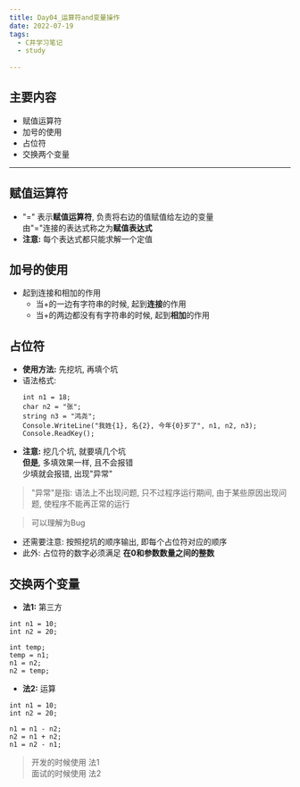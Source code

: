 ```yaml
---
title: Day04_运算符and变量操作
date: 2022-07-19
tags:
  - C井学习笔记
  - study
      
---
```


## 主要内容
- 赋值运算符
- 加号的使用
- 占位符
- 交换两个变量
- - -

## 赋值运算符
- "=" 表示**赋值运算符**, 负责将右边的值赋值给左边的变量  
  由"="连接的表达式称之为**赋值表达式**
- **注意:** 每个表达式都只能求解一个定值

## 加号的使用
- 起到连接和相加的作用
  + 当\+的一边有字符串的时候, 起到**连接**的作用
  + 当\+的两边都没有有字符串的时候, 起到**相加**的作用

## 占位符
- **使用方法:** 先挖坑, 再填个坑
- 语法格式: 
  ```
  int n1 = 18;
  char n2 = "张";
  string n3 = "鸿尧";
  Console.WriteLine("我姓{1}, 名{2}, 今年{0}岁了", n1, n2, n3);
  Console.ReadKey();
  ```
- **注意:** 挖几个坑, 就要填几个坑  
  **但是**, 多填效果一样, 且不会报错  
  少填就会报错, 出现"异常"
> "异常"是指: 语法上不出现问题, 只不过程序运行期间, 由于某些原因出现问题, 使程序不能再正常的运行  

> 可以理解为Bug
- 还需要注意: 按照挖坑的顺序输出, 即每个占位符对应的顺序
- 此外: 占位符的数字必须满足 **在0和参数数量之间的整数**

## 交换两个变量
- **法1:** 第三方
```
int n1 = 10;
int n2 = 20;

int temp;
temp = n1;
n1 = n2;
n2 = temp;
```
- **法2:** 运算
```
int n1 = 10;
int n2 = 20;

n1 = n1 - n2;
n2 = n1 + n2;
n1 = n2 - n1;
```
> 开发的时候使用 法1  
> 面试的时候使用 法2 